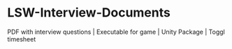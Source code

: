 # LSW-Interview-Documents
PDF with interview questions | Executable for game | Unity Package | Toggl timesheet
